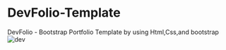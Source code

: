 # DevFolio-Template
DevFolio - Bootstrap Portfolio  Template by using Html,Css,and bootstrap
![dev](https://user-images.githubusercontent.com/111704588/201107946-771b105c-f84c-4ed4-8f9a-cb854ab4bafe.png)
